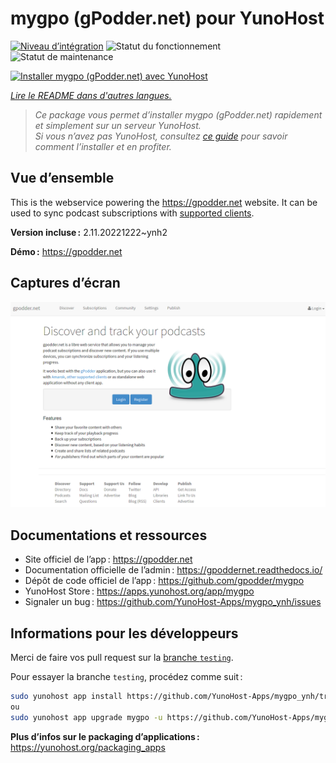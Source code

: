 <!--
Nota bene : ce README est automatiquement généré par <https://github.com/YunoHost/apps/tree/master/tools/readme_generator>
Il NE doit PAS être modifié à la main.
-->

# mygpo (gPodder.net) pour YunoHost

[![Niveau d’intégration](https://dash.yunohost.org/integration/mygpo.svg)](https://ci-apps.yunohost.org/ci/apps/mygpo/) ![Statut du fonctionnement](https://ci-apps.yunohost.org/ci/badges/mygpo.status.svg) ![Statut de maintenance](https://ci-apps.yunohost.org/ci/badges/mygpo.maintain.svg)

[![Installer mygpo (gPodder.net) avec YunoHost](https://install-app.yunohost.org/install-with-yunohost.svg)](https://install-app.yunohost.org/?app=mygpo)

*[Lire le README dans d'autres langues.](./ALL_README.md)*

> *Ce package vous permet d’installer mygpo (gPodder.net) rapidement et simplement sur un serveur YunoHost.*  
> *Si vous n’avez pas YunoHost, consultez [ce guide](https://yunohost.org/install) pour savoir comment l’installer et en profiter.*

## Vue d’ensemble

This is the webservice powering the https://gpodder.net website. It can be used to sync podcast subscriptions with [supported clients](https://gpoddernet.readthedocs.io/en/latest/user/clients.html).


**Version incluse :** 2.11.20221222~ynh2

**Démo :** <https://gpodder.net>

## Captures d’écran

![Capture d’écran de mygpo (gPodder.net)](./doc/screenshots/screenshot1.png)

## Documentations et ressources

- Site officiel de l’app : <https://gpodder.net>
- Documentation officielle de l’admin : <https://gpoddernet.readthedocs.io/>
- Dépôt de code officiel de l’app : <https://github.com/gpodder/mygpo>
- YunoHost Store : <https://apps.yunohost.org/app/mygpo>
- Signaler un bug : <https://github.com/YunoHost-Apps/mygpo_ynh/issues>

## Informations pour les développeurs

Merci de faire vos pull request sur la [branche `testing`](https://github.com/YunoHost-Apps/mygpo_ynh/tree/testing).

Pour essayer la branche `testing`, procédez comme suit :

```bash
sudo yunohost app install https://github.com/YunoHost-Apps/mygpo_ynh/tree/testing --debug
ou
sudo yunohost app upgrade mygpo -u https://github.com/YunoHost-Apps/mygpo_ynh/tree/testing --debug
```

**Plus d’infos sur le packaging d’applications :** <https://yunohost.org/packaging_apps>
